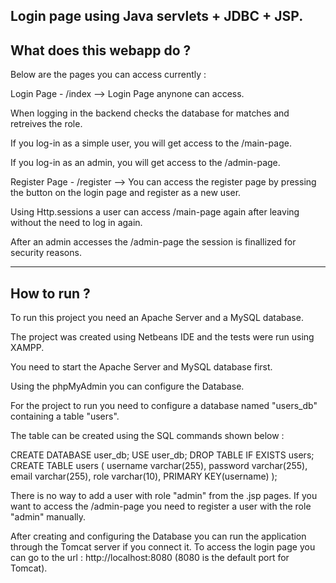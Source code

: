 Login page using Java servlets + JDBC + JSP.
--------------------------
What does this webapp do ? 
--------------------------
Below are the pages you can access currently :

Login Page - /index --> Login Page anynone can access.

When logging in the backend checks the database for matches and retreives the role.

If you log-in as a simple user, you will get access to the /main-page.

If you log-in as an admin, you will get access to the /admin-page.

Register Page - /register --> You can access the register page by pressing the button on the login page and register as a new user.

Using Http.sessions a user can access /main-page again after leaving without the need to log in again.

After an admin accesses the /admin-page the session is finallized for security reasons.

---------------
How to run ?
---------------
To run this project you need an Apache Server and a MySQL database.

The project was created using Netbeans IDE and the tests were run using XAMPP.

You need to start the Apache Server and MySQL database first.

Using the phpMyAdmin you can configure the Database.

For the project to run you need to configure a database named 
"users_db" containing a table "users".

The table can be created using the SQL commands shown below :

CREATE DATABASE user_db;
USE user_db;
DROP TABLE IF EXISTS users;
CREATE TABLE users (
    username varchar(255),
    password varchar(255),
    email varchar(255),
    role varchar(10),
    PRIMARY KEY(username)
    );

There is no way to add a user with role "admin" from the .jsp pages.
If you want to access the /admin-page you need to register a user with the role "admin" manually.

After creating and configuring the Database you can run the application through the Tomcat server if you connect it.
To access the login page you can go to the url : http://localhost:8080
(8080 is the default port for Tomcat).
